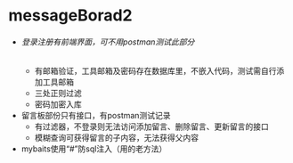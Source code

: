 # messageBorad2
+ ###### 登录注册有前端界面，可不用postman测试此部分
  + 有邮箱验证，工具邮箱及密码存在数据库里，不嵌入代码，测试需自行添加工具邮箱
  + 三处正则过滤
  + 密码加密入库
+ 留言板部份只有接口，有postman测试记录
  + 有过滤器，不登录则无法访问添加留言、删除留言、更新留言的接口
  + 模糊查询可获得留言的子内容，无法获得父内容
+ mybaits使用“#”防sql注入（用的老方法）
